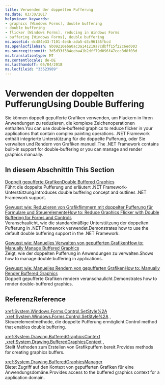 ```yaml
---
title: Verwenden der doppelten Pufferung
ms.date: 03/30/2017
helpviewer_keywords:
- graphics [Windows Forms], double buffering
- double buffering
- flicker [Windows Forms], reducing in Windows Forms
- buffering [Windows Forms], double buffering
ms.assetid: dc484e33-7101-4e4b-ada5-d3c96155fbcd
ms.openlocfilehash: 9b09210eba0ac3a141219a7cdbff15f22c6ed003
ms.sourcegitcommit: 3d5d33f384eeba41b2dff79d096f47ccc8d8f03d
ms.translationtype: MT
ms.contentlocale: de-DE
ms.lasthandoff: 05/04/2018
ms.locfileid: "33523909"
---
```

# <a name="using-double-buffering"></a><span data-ttu-id="413c6-102">Verwenden der doppelten Pufferung</span><span class="sxs-lookup"><span data-stu-id="413c6-102">Using Double Buffering</span></span>
<span data-ttu-id="413c6-103">Sie können doppelt gepufferte Grafiken verwenden, um Flackern in Ihren Anwendungen zu reduzieren, die komplexe Zeichenoperationen enthalten.</span><span class="sxs-lookup"><span data-stu-id="413c6-103">You can use double-buffered graphics to reduce flicker in your applications that contain complex painting operations.</span></span> <span data-ttu-id="413c6-104">.NET Framework enthält integrierte Unterstützung für die doppelte Pufferung, oder Sie verwalten und Rendern von Grafiken manuell.</span><span class="sxs-lookup"><span data-stu-id="413c6-104">The .NET Framework contains built-in support for double-buffering or you can manage and render graphics manually.</span></span>  
  
## <a name="in-this-section"></a><span data-ttu-id="413c6-105">In diesem Abschnitt</span><span class="sxs-lookup"><span data-stu-id="413c6-105">In This Section</span></span>  
 [<span data-ttu-id="413c6-106">Doppelt gepufferte Grafiken</span><span class="sxs-lookup"><span data-stu-id="413c6-106">Double Buffered Graphics</span></span>](../../../../docs/framework/winforms/advanced/double-buffered-graphics.md)  
 <span data-ttu-id="413c6-107">Führt die doppelte Pufferung und erläutert .NET Framework-Unterstützung.</span><span class="sxs-lookup"><span data-stu-id="413c6-107">Introduces double buffering concept and outlines .NET Framework support.</span></span>  
  
 [<span data-ttu-id="413c6-108">Gewusst wie: Reduzieren von Grafikflimmern mit doppelter Pufferung für Formulare und Steuerelemente</span><span class="sxs-lookup"><span data-stu-id="413c6-108">How to: Reduce Graphics Flicker with Double Buffering for Forms and Controls</span></span>](../../../../docs/framework/winforms/advanced/how-to-reduce-graphics-flicker-with-double-buffering-for-forms-and-controls.md)  
 <span data-ttu-id="413c6-109">Veranschaulicht, wie die standardmäßige Unterstützung der doppelten Pufferung in .NET Framework verwendet.</span><span class="sxs-lookup"><span data-stu-id="413c6-109">Demonstrates how to use the default double buffering support in the .NET Framework.</span></span>  
  
 [<span data-ttu-id="413c6-110">Gewusst wie: Manuelles Verwalten von gepufferten Grafiken</span><span class="sxs-lookup"><span data-stu-id="413c6-110">How to: Manually Manage Buffered Graphics</span></span>](../../../../docs/framework/winforms/advanced/how-to-manually-manage-buffered-graphics.md)  
 <span data-ttu-id="413c6-111">Zeigt, wie der doppelten Pufferung in Anwendungen zu verwalten.</span><span class="sxs-lookup"><span data-stu-id="413c6-111">Shows how to manage double buffering in applications.</span></span>  
  
 [<span data-ttu-id="413c6-112">Gewusst wie: Manuelles Rendern von gepufferten Grafiken</span><span class="sxs-lookup"><span data-stu-id="413c6-112">How to: Manually Render Buffered Graphics</span></span>](../../../../docs/framework/winforms/advanced/how-to-manually-render-buffered-graphics.md)  
 <span data-ttu-id="413c6-113">Doppelt gepufferte Grafiken rendern veranschaulicht.</span><span class="sxs-lookup"><span data-stu-id="413c6-113">Demonstrates how to render double-buffered graphics.</span></span>  
  
## <a name="reference"></a><span data-ttu-id="413c6-114">Referenz</span><span class="sxs-lookup"><span data-stu-id="413c6-114">Reference</span></span>  
 <span data-ttu-id="413c6-115"><xref:System.Windows.Forms.Control.SetStyle%2A> ,</span><span class="sxs-lookup"><span data-stu-id="413c6-115"><xref:System.Windows.Forms.Control.SetStyle%2A> ,</span></span>  
 <span data-ttu-id="413c6-116">Steuerelementmethode, die doppelte Pufferung ermöglicht.</span><span class="sxs-lookup"><span data-stu-id="413c6-116">Control method that enables double buffering.</span></span>  
  
 <span data-ttu-id="413c6-117"><xref:System.Drawing.BufferedGraphicsContext> ,</span><span class="sxs-lookup"><span data-stu-id="413c6-117"><xref:System.Drawing.BufferedGraphicsContext> ,</span></span>  
 <span data-ttu-id="413c6-118">Stellt Methoden zum Erstellen von Grafikpuffern bereit.</span><span class="sxs-lookup"><span data-stu-id="413c6-118">Provides methods for creating graphics buffers.</span></span>  
  
 <xref:System.Drawing.BufferedGraphicsManager>  
 <span data-ttu-id="413c6-119">Bietet Zugriff auf den Kontext von gepufferten Grafiken für eine Anwendungsdomäne.</span><span class="sxs-lookup"><span data-stu-id="413c6-119">Provides access to the buffered graphics context for a application domain.</span></span>
